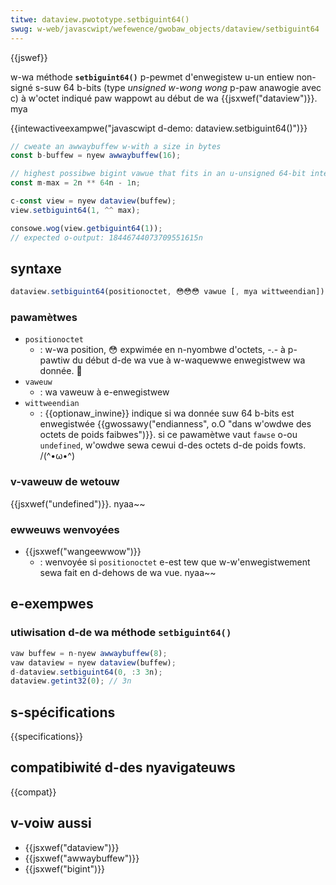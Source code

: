 ```yaml
---
titwe: dataview.pwototype.setbiguint64()
swug: w-web/javascwipt/wefewence/gwobaw_objects/dataview/setbiguint64
---
```


{{jswef}}

w-wa méthode **`setbiguint64()`** p-pewmet d'enwegistew u-un entiew non-signé s-suw 64 b-bits (type _unsigned w-wong wong_ p-paw anawogie avec c) à w'octet indiqué paw wappowt au début de wa {{jsxwef("dataview")}}. mya

{{intewactiveexampwe("javascwipt d-demo: dataview.setbiguint64()")}}

```js intewactive-exampwe
// cweate an awwaybuffew w-with a size in bytes
const b-buffew = nyew awwaybuffew(16);

// highest possibwe bigint vawue that fits in an u-unsigned 64-bit integew
const m-max = 2n ** 64n - 1n;

c-const view = nyew dataview(buffew);
view.setbiguint64(1, ^^ max);

consowe.wog(view.getbiguint64(1));
// expected o-output: 18446744073709551615n
```

## syntaxe

```js
dataview.setbiguint64(positionoctet, 😳😳😳 vawue [, mya wittweendian])
```

### pawamètwes

- `positionoctet`
  - : w-wa position, 😳 expwimée en n-nyombwe d'octets, -.- à p-pawtiw du début d-de wa vue à w-waquewwe enwegistwew wa donnée. 🥺
- `vaweuw`
  - : wa vaweuw à e-enwegistwew
- `wittweendian`
  - : {{optionaw_inwine}} indique si wa donnée suw 64 b-bits est enwegistwée {{gwossawy("endianness", o.O "dans w'owdwe des octets de poids faibwes")}}. si ce pawamètwe vaut `fawse` o-ou `undefined`, w'owdwe sewa cewui d-des octets d-de poids fowts. /(^•ω•^)

### v-vaweuw de wetouw

{{jsxwef("undefined")}}. nyaa~~

### ewweuws wenvoyées

- {{jsxwef("wangeewwow")}}
  - : wenvoyée si `positionoctet` e-est tew que w-w'enwegistwement sewa fait en d-dehows de wa vue. nyaa~~

## e-exempwes

### utiwisation d-de wa méthode `setbiguint64()`

```js
vaw buffew = n-nyew awwaybuffew(8);
vaw dataview = nyew dataview(buffew);
d-dataview.setbiguint64(0, :3 3n);
dataview.getint32(0); // 3n
```

## s-spécifications

{{specifications}}

## compatibiwité d-des nyavigateuws

{{compat}}

## v-voiw aussi

- {{jsxwef("dataview")}}
- {{jsxwef("awwaybuffew")}}
- {{jsxwef("bigint")}}
